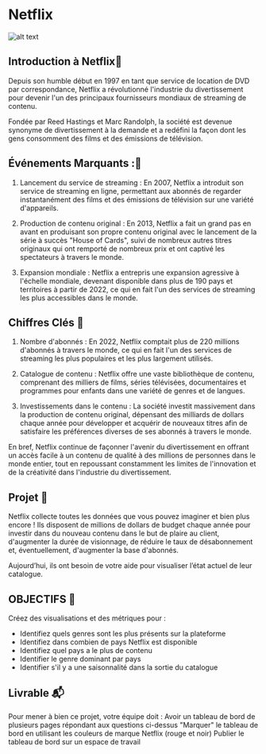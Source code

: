 # Netflix

![alt text](image-1.png)


## Introduction à Netflix🦮

Depuis son humble début en 1997 en tant que service de location de DVD par correspondance, Netflix a révolutionné l'industrie du divertissement pour devenir l'un des principaux fournisseurs mondiaux de streaming de contenu.

Fondée par Reed Hastings et Marc Randolph, la société est devenue synonyme de divertissement à la demande et a redéfini la façon dont les gens consomment des films et des émissions de télévision.

## Événements Marquants :🚧

1. Lancement du service de streaming : En 2007, Netflix a introduit son service de streaming en ligne, permettant aux abonnés de regarder instantanément des films et des émissions de télévision sur une variété d'appareils.

2. Production de contenu original : En 2013, Netflix a fait un grand pas en avant en produisant son propre contenu original avec le lancement de la série à succès "House of Cards", suivi de nombreux autres titres originaux qui ont remporté de nombreux prix et ont captivé les spectateurs à travers le monde.

3. Expansion mondiale : Netflix a entrepris une expansion agressive à l'échelle mondiale, devenant disponible dans plus de 190 pays et territoires à partir de 2022, ce qui en fait l'un des services de streaming les plus accessibles dans le monde.

## Chiffres Clés 🎯

1. Nombre d'abonnés : En 2022, Netflix comptait plus de 220 millions d'abonnés à travers le monde, ce qui en fait l'un des services de streaming les plus populaires et les plus largement utilisés.

2. Catalogue de contenu : Netflix offre une vaste bibliothèque de contenu, comprenant des milliers de films, séries télévisées, documentaires et programmes pour enfants dans une variété de genres et de langues.

3. Investissements dans le contenu : La société investit massivement dans la production de contenu original, dépensant des milliards de dollars chaque année pour développer et acquérir de nouveaux titres afin de satisfaire les préférences diverses de ses abonnés à travers le monde.

En bref, Netflix continue de façonner l'avenir du divertissement en offrant un accès facile à un contenu de qualité à des millions de personnes dans le monde entier, tout en repoussant constamment les limites de l'innovation et de la créativité dans l'industrie du divertissement.

## Projet 🚧

Netflix collecte toutes les données que vous pouvez imaginer et bien plus encore ! Ils disposent de millions de dollars de budget chaque année pour investir dans du nouveau contenu dans le but de plaire au client, d'augmenter la durée de visionnage, de réduire le taux de désabonnement et, éventuellement, d'augmenter la base d'abonnés.

Aujourd’hui, ils ont besoin de votre aide pour visualiser l’état actuel de leur catalogue.

## OBJECTIFS 🎯

Créez des visualisations et des métriques pour :
- Identifiez quels genres sont les plus présents sur la plateforme
- Identifiez dans combien de pays Netflix est disponible
- Identifiez quel pays a le plus de contenu
- Identifier le genre dominant par pays
- Identifier s'il y a une saisonnalité dans la sortie du catalogue

## Livrable 📬

Pour mener à bien ce projet, votre équipe doit :
Avoir un tableau de bord de plusieurs pages répondant aux questions ci-dessus
"Marquer" le tableau de bord en utilisant les couleurs de marque Netflix (rouge et noir)
Publier le tableau de bord sur un espace de travail